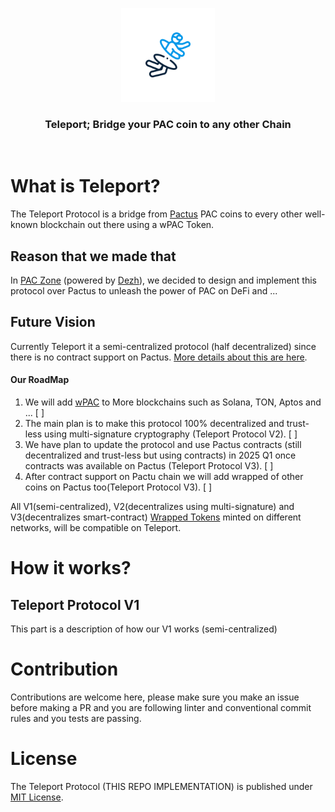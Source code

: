 <p align="center">
    <img alt="Teleport" src="./assets/teleport-transparent.png" width="150" height="150" />
</p>

<h3 align="center">
Teleport; Bridge your PAC coin to any other Chain
</h3>

<br/>

# What is Teleport?

The Teleport Protocol is a bridge from [Pactus](https://pactus.org) PAC coins to every other well-known blockchain out there using a wPAC Token.

## Reason that we made that

In [PAC Zone](https://github.com/PACZone) (powered by [Dezh](https://dezh.tech)), we decided to design and implement this protocol over Pactus to unleash the power of PAC on DeFi and ...

## Future Vision

Currently Teleport it a semi-centralized protocol (half decentralized) since there is no contract support on Pactus. [More details about this are here](#how-it-works).

#### Our RoadMap

1. We will add [wPAC](https://github.com/PACZone/TeleWrapped) to More blockchains such as Solana, TON, Aptos and ... [ ]
2. The main plan is to make this protocol 100% decentralized and trust-less using multi-signature cryptography (Teleport Protocol V2). [ ]
3. We have plan to update the protocol and use Pactus contracts (still decentralized and trust-less but using contracts) in 2025 Q1 once contracts was available on Pactus (Teleport Protocol V3). [ ]
4. After contract support on Pactu chain we will add wrapped of other coins on Pactus too(Teleport Protocol V3). [ ]

All V1(semi-centralized), V2(decentralizes using multi-signature) and V3(decentralizes smart-contract) [Wrapped Tokens](https://github.com/PACZone/TeleWrapped) minted on different networks, will be compatible on Teleport.

# How it works?

## Teleport Protocol V1

This part is a description of how our V1 works (semi-centralized)

<!-- TODO -->

# Contribution

Contributions are welcome here, please make sure you make an issue before making a PR and you are following linter and conventional commit rules and you tests are passing.

# License

The Teleport Protocol (THIS REPO IMPLEMENTATION) is published under [MIT License](./LICENSE).
